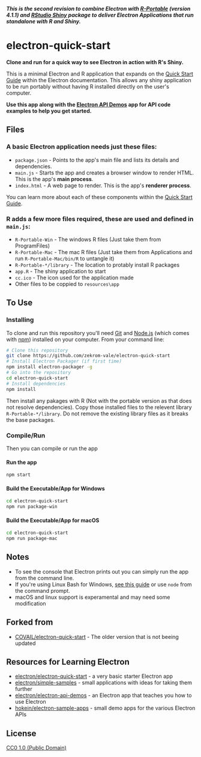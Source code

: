 ***This is the second revision to combine Electron with [R-Portable](https://sourceforge.net/projects/rportable/files/R-Portable/) (version 4.1.1) and [RStudio Shiny](https://cran.r-project.org/web/packages/shiny/index.html) package to deliver Electron Applications that run standalone with R and Shiny.***


# electron-quick-start

**Clone and run for a quick way to see Electron in action with R's Shiny.**

This is a minimal Electron and R application that expands on the [Quick Start Guide](https://electronjs.org/docs/tutorial/quick-start)
within the Electron documentation.  This allows any shiny application to be run portably without having R installed directly on the user's computer.

**Use this app along with the [Electron API Demos](https://electronjs.org/#get-started) app for API code examples to help you get started.**

## Files
### A basic Electron application needs just these files:
- `package.json` - Points to the app's main file and lists its details and dependencies.
- `main.js` - Starts the app and creates a browser window to render HTML. This is the app's **main process**.
- `index.html` - A web page to render. This is the app's **renderer process**.

You can learn more about each of these components within the [Quick Start Guide](https://electronjs.org/docs/tutorial/quick-start).

### R adds a few more files required, these are used and defined in `main.js`:
- `R-Portable-Win` - The windows R files (Just take them from ProgramFiles)
- `R-Portable-Mac` - The mac R files (Just take them from Applications and run `R-Portable-Mac/bin/R` to untangle it)
- `R-Portable-*/library` - The location to protably install R packages
- `app.R` - The shiny application to start
- `cc.ico` - The icon used for the application made
- Other files to be coppied to `resources\app`


## To Use
### Installing
To clone and run this repository you'll need [Git](https://git-scm.com) and [Node.js](https://nodejs.org/en/download/) (which comes with [npm](http://npmjs.com)) installed on your computer. From your command line:

```bash
# Clone this repository
git clone https://github.com/zekrom-vale/electron-quick-start
# Install Electron Packager (if first time)
npm install electron-packager -g 
# Go into the repository
cd electron-quick-start
# Install dependencies
npm install
```

Then install any pakages with R (Not with the portable version as that does not resolve dependencies).  Copy those installed files to the relevent library `R-Portable-*/library`.  Do not remove the existing library files as it breaks the base packages.

### Compile/Run
Then you can compile or run the app

#### Run the app
```bash
npm start
```

#### Build the Executable/App for Windows
```bash
cd electron-quick-start
npm run package-win
```

#### Build the Executable/App for macOS
```bash
cd electron-quick-start
npm run package-mac
```

## Notes
 - To see the console that Electron prints out you can simply run the app from the command line.
 - If you're using Linux Bash for Windows, [see this guide](https://www.howtogeek.com/261575/how-to-run-graphical-linux-desktop-applications-from-windows-10s-bash-shell/) or use `node` from the command prompt.
 - macOS and linux support is experamental and may need some modification

## Forked from
 - [COVAIL/electron-quick-start](https://github.com/COVAIL/electron-quick-start) - The older version that is not beeing updated

## Resources for Learning Electron


- [electron/electron-quick-start](https://github.com/electron/electron-quick-start) - a very basic starter Electron app
- [electron/simple-samples](https://github.com/electron/simple-samples) - small applications with ideas for taking them further
- [electron/electron-api-demos](https://github.com/electron/electron-api-demos) - an Electron app that teaches you how to use Electron
- [hokein/electron-sample-apps](https://github.com/hokein/electron-sample-apps) - small demo apps for the various Electron APIs

## License

[CC0 1.0 (Public Domain)](LICENSE.md)

